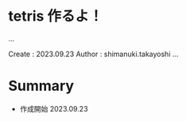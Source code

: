 tetris 作るよ！
===
...

Create : 2023.09.23
Author : shimanuki.takayoshi
...

# Summary
- 作成開始 2023.09.23
